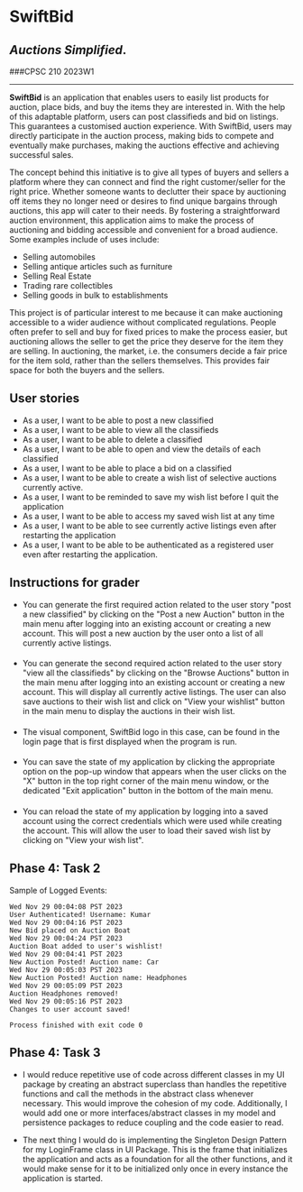 # SwiftBid
## *Auctions Simplified*.

###CPSC 210 2023W1
___
**SwiftBid** is an application that enables 
users to easily list products for auction, place bids,
and buy the items they are interested in. With the help of this 
adaptable platform, users can post classifieds and bid on listings. 
This guarantees a customised auction experience. 
With SwiftBid, users may directly participate 
in the auction process, making bids to compete and 
eventually make purchases, making the auctions effective
and achieving successful sales.

The concept behind this initiative is to give all types 
of buyers and sellers a platform where they can connect 
and find the right customer/seller  for the right price. Whether someone wants to declutter their space 
by auctioning off items they no longer need or desires
to find unique bargains through auctions, this app 
will cater to their needs. By fostering a straightforward 
auction environment, this application aims 
to make the process of auctioning and bidding 
accessible and convenient for a broad audience.
Some examples include of uses include:
- Selling automobiles
- Selling antique articles such as furniture
- Selling Real Estate
- Trading rare collectibles
- Selling goods in bulk to establishments

This project is of particular interest to me because
it can make auctioning accessible to a wider audience
without complicated regulations. People often prefer to
sell and buy for fixed prices to make the process easier,
but auctioning allows the seller to get the price they deserve 
for the item they are selling. In auctioning, the market, i.e. 
the consumers decide a fair price for the item sold, rather
than the sellers themselves. This provides  fair space for both
the buyers and the sellers.


## User stories
 
-  As a user, I want to be able to post a new classified  
-  As a user, I want to be able to view all the classifieds
- As a user, I want to be able to delete a classified
- As a user, I want to be able to open and view the details of each classified
- As a user, I want to be able to place a bid on a classified
- As a user, I want to be able to create a wish list of selective auctions currently active.
- As a user, I want to be reminded to save my wish list before I quit the application
- As a user, I want to be able to access my saved wish list at any time
- As a user, I want to be able to see currently active listings even after restarting the application
- As a user, I want to be able to be authenticated as a registered user even after restarting the application.

## **Instructions for grader**

- You can generate the first required action related to the user story "post a new classified"
by clicking on the "Post a new Auction" button in the main menu after logging into an existing account
or creating a new account. This will post a new auction by the user onto a list of all currently active listings.
####
- You can generate the second required action related to the user story "view all the classifieds"
by clicking on the "Browse Auctions" button in the main menu after logging into an existing account
or creating a new account. This will display all currently active listings. The user can also save auctions
to their wish list and click on "View your wishlist" button in the main menu to display the auctions in their
wish list.
####
- The visual component, SwiftBid logo in this case, can be found in the login page that 
is first displayed when the program is run.
####
- You can save the state of my application by clicking the appropriate option on the pop-up window that appears
when the user clicks on the "X" button in the top right corner of the main menu window, or the dedicated
"Exit application" button in the bottom of the main menu.
####
- You can reload the state of my application by logging into a saved account using the correct credentials which were 
used while creating the account. This will allow the user to load their saved wish list by clicking on 
"View your wish list".

## **Phase 4: Task 2**

Sample of Logged Events:

``Wed Nov 29 00:04:08 PST 2023``<br>
``User Authenticated! Username: Kumar``<br>
``Wed Nov 29 00:04:16 PST 2023``<br>
``New Bid placed on Auction Boat``<br>
``Wed Nov 29 00:04:24 PST 2023``<br>
``Auction Boat added to user's wishlist!``<br>
``Wed Nov 29 00:04:41 PST 2023``<br>
``New Auction Posted! Auction name: Car``<br>
``Wed Nov 29 00:05:03 PST 2023``<br>
``New Auction Posted! Auction name: Headphones``<br>
``Wed Nov 29 00:05:09 PST 2023``<br>
``Auction Headphones removed!``<br>
``Wed Nov 29 00:05:16 PST 2023``<br>
``Changes to user account saved!``

``Process finished with exit code 0``

## **Phase 4: Task 3**

- I would reduce repetitive use of code across different classes in my UI package
by creating an abstract superclass than handles the repetitive functions and call 
the methods in the abstract class whenever necessary. This would improve the
cohesion of my code. Additionally, I would add one or more interfaces/abstract classes in my model and persistence packages to reduce coupling and the code easier to read.

- The next thing I would do is implementing the Singleton Design Pattern for my LoginFrame
class in UI Package. This is the frame that initializes the application and acts as
a foundation for all the other functions, and it would make sense for it to be initialized
only once in every instance the application is started.

